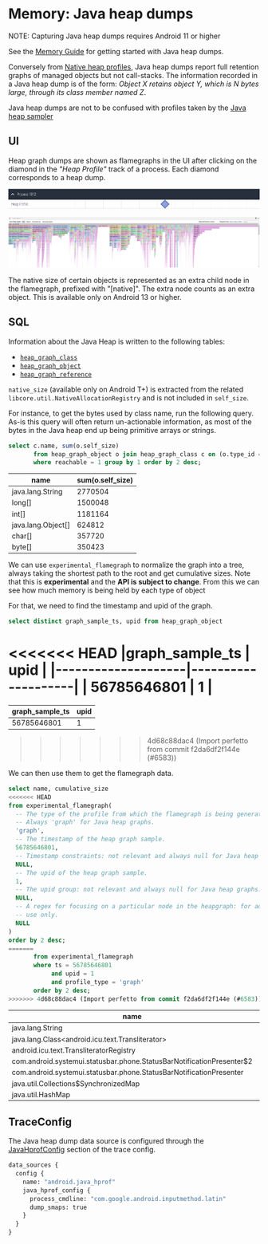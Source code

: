 # Memory: Java heap dumps

NOTE: Capturing Java heap dumps requires Android 11 or higher

See the [Memory Guide](/docs/case-studies/memory.md#java-hprof) for getting
started with Java heap dumps.

Conversely from [Native heap profiles](native-heap-profiler.md), Java heap dumps
report full retention graphs of managed objects but not call-stacks. The
information recorded in a Java heap dump is of the form: _Object X retains
object Y, which is N bytes large, through its class member named Z_.

Java heap dumps are not to be confused with profiles taken by the
[Java heap sampler](native-heap-profiler.md#java-heap-sampling)

## UI

Heap graph dumps are shown as flamegraphs in the UI after clicking on the
diamond in the _"Heap Profile"_ track of a process. Each diamond corresponds to
a heap dump.

![Java heap dumps in the process tracks](/docs/images/profile-diamond.png)

![Flamegraph of a Java heap dump](/docs/images/java-heap-graph.png)

The native size of certain objects is represented as an extra child node in the
flamegraph, prefixed with "[native]". The extra node counts as an extra object.
This is available only on Android 13 or higher.

## SQL

Information about the Java Heap is written to the following tables:

* [`heap_graph_class`](/docs/analysis/sql-tables.autogen#heap_graph_class)
* [`heap_graph_object`](/docs/analysis/sql-tables.autogen#heap_graph_object)
* [`heap_graph_reference`](/docs/analysis/sql-tables.autogen#heap_graph_reference)

`native_size` (available only on Android T+) is extracted from the related
`libcore.util.NativeAllocationRegistry` and is not included in `self_size`.

For instance, to get the bytes used by class name, run the following query.
As-is this query will often return un-actionable information, as most of the
bytes in the Java heap end up being primitive arrays or strings.

```sql
select c.name, sum(o.self_size)
       from heap_graph_object o join heap_graph_class c on (o.type_id = c.id)
       where reachable = 1 group by 1 order by 2 desc;
```

|name                |sum(o.self_size)    |
|--------------------|--------------------|
|java.lang.String    |             2770504|
|long[]              |             1500048|
|int[]               |             1181164|
|java.lang.Object[]  |              624812|
|char[]              |              357720|
|byte[]              |              350423|

We can use `experimental_flamegraph` to normalize the graph into a tree, always
taking the shortest path to the root and get cumulative sizes.
Note that this is **experimental** and the **API is subject to change**.
From this we can see how much memory is being held by each type of object

For that, we need to find the timestamp and upid of the graph.

```sql
select distinct graph_sample_ts, upid from heap_graph_object
```

<<<<<<< HEAD
|graph_sample_ts     |        upid        |
|--------------------|--------------------|
|     56785646801    |         1          |
=======
graph_sample_ts     |        upid        |
--------------------|--------------------|
     56785646801    |         1          |
>>>>>>> 4d68c88dac4 (Import perfetto from commit f2da6df2f144e (#6583))

We can then use them to get the flamegraph data.

```sql
select name, cumulative_size
<<<<<<< HEAD
from experimental_flamegraph(
  -- The type of the profile from which the flamegraph is being generated.
  -- Always 'graph' for Java heap graphs.
  'graph',
  -- The timestamp of the heap graph sample.
  56785646801,
  -- Timestamp constraints: not relevant and always null for Java heap graphs.
  NULL,
  -- The upid of the heap graph sample.
  1,
  -- The upid group: not relevant and always null for Java heap graphs.
  NULL,
  -- A regex for focusing on a particular node in the heapgraph: for advanced
  -- use only.
  NULL
)
order by 2 desc;
=======
       from experimental_flamegraph
       where ts = 56785646801
            and upid = 1
            and profile_type = 'graph'
       order by 2 desc;
>>>>>>> 4d68c88dac4 (Import perfetto from commit f2da6df2f144e (#6583))
```

| name | cumulative_size |
|------|-----------------|
|java.lang.String|1431688|
|java.lang.Class<android.icu.text.Transliterator>|1120227|
|android.icu.text.TransliteratorRegistry|1119600|
|com.android.systemui.statusbar.phone.StatusBarNotificationPresenter$2|1086209|
|com.android.systemui.statusbar.phone.StatusBarNotificationPresenter|1085593|
|java.util.Collections$SynchronizedMap|1063376|
|java.util.HashMap|1063292|

## TraceConfig

The Java heap dump data source is configured through the
[JavaHprofConfig](/docs/reference/trace-config-proto.autogen#JavaHprofConfig)
section of the trace config.

```protobuf
data_sources {
  config {
    name: "android.java_hprof"
    java_hprof_config {
      process_cmdline: "com.google.android.inputmethod.latin"
      dump_smaps: true
    }
  }
}
```
